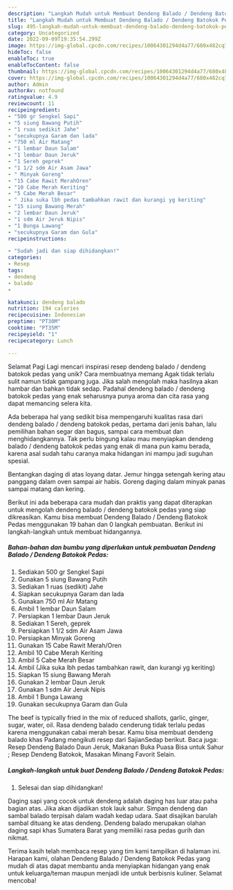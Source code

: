 ```yaml
---
description: "Langkah Mudah untuk Membuat Dendeng Balado / Dendeng Batokok Pedas yang Lezat Sekali"
title: "Langkah Mudah untuk Membuat Dendeng Balado / Dendeng Batokok Pedas yang Lezat Sekali"
slug: 495-langkah-mudah-untuk-membuat-dendeng-balado-dendeng-batokok-pedas-yang-lezat-sekali
category: Uncategorized
date: 2022-09-09T19:35:54.299Z
image: https://img-global.cpcdn.com/recipes/10064301294d4a77/680x482cq70/dendeng-balado-dendeng-batokok-pedas-foto-resep-utama.jpg
hideToc: false
enableToc: true
enableTocContent: false
thumbnail: https://img-global.cpcdn.com/recipes/10064301294d4a77/680x482cq70/dendeng-balado-dendeng-batokok-pedas-foto-resep-utama.jpg
cover: https://img-global.cpcdn.com/recipes/10064301294d4a77/680x482cq70/dendeng-balado-dendeng-batokok-pedas-foto-resep-utama.jpg
author: Admin
authorAv: notfound
ratingvalue: 4.9
reviewcount: 11
recipeingredient:
- "500 gr Sengkel Sapi"
- "5 siung Bawang Putih"
- "1 ruas sedikit Jahe"
- "secukupnya Garam dan lada"
- "750 ml Air Matang"
- "1 lembar Daun Salam"
- "1 lembar Daun Jeruk"
- "1 Sereh geprek"
- "1 1/2 sdm Air Asam Jawa"
- " Minyak Goreng"
- "15 Cabe Rawit MerahOren"
- "10 Cabe Merah Keriting"
- "5 Cabe Merah Besar"
- " Jika suka lbh pedas tambahkan rawit dan kurangi yg keriting"
- "15 siung Bawang Merah"
- "2 lembar Daun Jeruk"
- "1 sdm Air Jeruk Nipis"
- "1 Bunga Lawang"
- "secukupnya Garam dan Gula"
recipeinstructions:

- "Sudah jadi dan siap dihidangkan!"
categories:
- Resep
tags:
- dendeng
- balado
- 

katakunci: dendeng balado  
nutrition: 194 calories
recipecuisine: Indonesian
preptime: "PT30M"
cooktime: "PT35M"
recipeyield: "1"
recipecategory: Lunch

---
```



Selamat Pagi Lagi mencari inspirasi resep dendeng balado / dendeng batokok pedas yang unik? Cara membuatnya memang Agak tidak terlalu sulit namun tidak gampang juga. Jika salah mengolah maka hasilnya akan hambar dan bahkan tidak sedap. Padahal dendeng balado / dendeng batokok pedas yang enak seharusnya punya aroma dan cita rasa yang dapat memancing selera kita.


Ada beberapa hal yang sedikit bisa mempengaruhi kualitas rasa dari dendeng balado / dendeng batokok pedas, pertama dari jenis bahan, lalu pemilihan bahan segar dan bagus, sampai cara membuat dan menghidangkannya. Tak perlu bingung kalau mau menyiapkan dendeng balado / dendeng batokok pedas yang enak di mana pun kamu berada, karena asal sudah tahu caranya maka hidangan ini mampu jadi suguhan spesial.

Bentangkan daging di atas loyang datar. Jemur hingga setengah kering atau panggang dalam oven sampai air habis. Goreng daging dalam minyak panas sampai matang dan kering.


Berikut ini ada beberapa cara mudah dan praktis yang dapat diterapkan untuk mengolah dendeng balado / dendeng batokok pedas yang siap dikreasikan. Kamu bisa membuat Dendeng Balado / Dendeng Batokok Pedas menggunakan 19 bahan dan 0 langkah pembuatan. Berikut ini langkah-langkah untuk membuat hidangannya.

<!--inarticleads1-->

##### Bahan-bahan dan bumbu yang diperlukan untuk pembuatan Dendeng Balado / Dendeng Batokok Pedas:

1. Sediakan 500 gr Sengkel Sapi
1. Gunakan 5 siung Bawang Putih
1. Sediakan 1 ruas (sedikit) Jahe
1. Siapkan secukupnya Garam dan lada
1. Gunakan 750 ml Air Matang
1. Ambil 1 lembar Daun Salam
1. Persiapkan 1 lembar Daun Jeruk
1. Sediakan 1 Sereh, geprek
1. Persiapkan 1 1/2 sdm Air Asam Jawa
1. Persiapkan  Minyak Goreng
1. Gunakan 15 Cabe Rawit Merah/Oren
1. Ambil 10 Cabe Merah Keriting
1. Ambil 5 Cabe Merah Besar
1. Ambil  (Jika suka lbh pedas tambahkan rawit, dan kurangi yg keriting)
1. Siapkan 15 siung Bawang Merah
1. Gunakan 2 lembar Daun Jeruk
1. Gunakan 1 sdm Air Jeruk Nipis
1. Ambil 1 Bunga Lawang
1. Gunakan secukupnya Garam dan Gula


The beef is typically fried in the mix of reduced shallots, garlic, ginger, sugar, water, oil. Rasa dendeng balado cenderung tidak terlalu pedas karena menggunakan cabai merah besar. Kamu bisa membuat dendeng balado khas Padang mengikuti resep dari SajianSedap berikut. Baca juga: Resep Dendeng Balado Daun Jeruk, Makanan Buka Puasa Bisa untuk Sahur ; Resep Dendeng Batokok, Masakan Minang Favorit Selain. 

<!--inarticleads2-->

##### Langkah-langkah untuk buat Dendeng Balado / Dendeng Batokok Pedas:


1. Selesai dan siap dihidangkan!

Daging sapi yang cocok untuk dendeng adalah daging has luar atau paha bagian atas. Jika akan dijadikan stok lauk sahur. Simpan dendeng dan sambal balado terpisah dalam wadah kedap udara. Saat disajikan barulah sambal dituang ke atas dendeng. Dendeng balado merupakan olahan daging sapi khas Sumatera Barat yang memiliki rasa pedas gurih dan nikmat. 

Terima kasih telah membaca resep yang tim kami tampilkan di halaman ini. Harapan kami, olahan Dendeng Balado / Dendeng Batokok Pedas yang mudah di atas dapat membantu anda menyiapkan hidangan yang enak untuk keluarga/teman maupun menjadi ide untuk berbisnis kuliner. Selamat mencoba!
